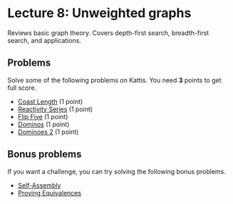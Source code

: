 # Lecture 8: Unweighted graphs

Reviews basic graph theory. Covers depth-first search, breadth-first search, and applications.

<h2>Problems</h2>
Solve some of the following problems on Kattis. You need <b>3</b> points to get full score.
<ul>
	<li><a href="https://open.kattis.com/problems/coast">Coast Length</a> (1 point)</li>
	<li><a href="https://open.kattis.com/problems/reactivity">Reactivity Series</a> (1 point)</li>
	<li><a href="https://open.kattis.com/problems/flipfive">Flip Five</a> (1 point)</li>
	<li><a href="https://open.kattis.com/problems/dominos">Dominos</a> (1 point)</li>
	<li><a href="https://open.kattis.com/problems/dominoes2">Dominoes 2</a> (1 point)</li>
</ul>
<h2>Bonus problems</h2>
If you want a challenge, you can try solving the following bonus problems.
<ul>
	<li><a href="https://open.kattis.com/problems/assembly">Self-Assembly</a></li>
	<li><a href="https://open.kattis.com/problems/equivalences">Proving Equivalences</a></li>
</ul>
